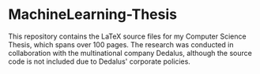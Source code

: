 # MachineLearning-Thesis
This repository contains the LaTeX source files for my Computer Science Thesis, which spans over 100 pages. The research was conducted in collaboration with the multinational company Dedalus, although the source code is not included due to Dedalus' corporate policies.
